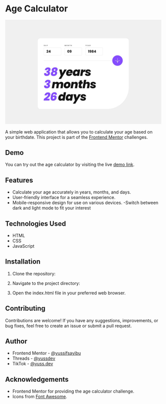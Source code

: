 
# Age Calculator

![Age Calculator Screenshot](design/desktop-completed.jpg)

A simple web application that allows you to calculate your age based on your birthdate. This project is part of the [Frontend Mentor](https://www.frontendmentor.io/) challenges.

## Demo

You can try out the age calculator by visiting the live [demo link](https://yussifsayibu.github.io/Age-Calculator/).

## Features

- Calculate your age accurately in years, months, and days.
- User-friendly interface for a seamless experience.
- Mobile-responsive design for use on various devices.
-Switch between dark and light mode to fit your interest

## Technologies Used

- HTML
- CSS
- JavaScript

## Installation

1. Clone the repository:


2. Navigate to the project directory:



3. Open the index.html file in your preferred web browser.


## Contributing

Contributions are welcome! If you have any suggestions, improvements, or bug fixes, feel free to create an issue or submit a pull request.

## Author

- Frontend Mentor - [@yussifsayibu](https://www.frontendmentor.io/profile/yussifsayibu)
- Threads - [@yussdev](https://www.threads.com/yussdev)
- TikTok - [@yuss.dev](https://www.tiktok.com/yuss.dev)


## Acknowledgements

- Frontend Mentor for providing the age calculator challenge.
- Icons from [Font Awesome](https://fontawesome.com/).


